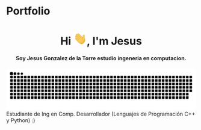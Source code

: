 # Portfolio
<div align="center">
<h1 align="center">Hi <img width="35" src="https://github.com/1999AZZAR/1999AZZAR/blob/main/resources/img/waving.gif">, I'm Jesus</h1>
<h4 align="center">Soy Jesus Gonzalez de la Torre estudio ingeneria en computacion.
</div>

<div align="center">
  <a href="https://1999azzar.github.io/1999AZZAR/">
  <img  src="https://github.com/1999AZZAR/1999AZZAR/blob/main/resources/img/grid-snake.svg"
       alt="snake" /></a>
</div>
Estudiante de Ing en Comp. Desarrollador (Lenguajes de Programación C++ y Python) :)

